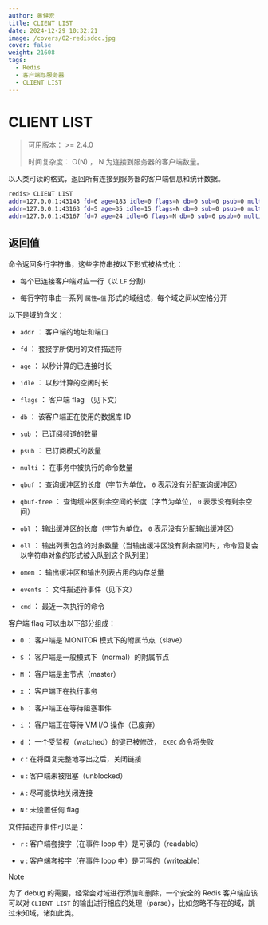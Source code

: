 ```yaml
---
author: 黄健宏
title: CLIENT LIST
date: 2024-12-29 10:32:21
image: /covers/02-redisdoc.jpg
cover: false
weight: 21608
tags:
  - Redis
  - 客户端与服务器
  - CLIENT LIST
---
```


# CLIENT LIST

> 可用版本： >= 2.4.0
> 
> 时间复杂度： O(N) ， N 为连接到服务器的客户端数量。

以人类可读的格式，返回所有连接到服务器的客户端信息和统计数据。

```bash
redis> CLIENT LIST
addr=127.0.0.1:43143 fd=6 age=183 idle=0 flags=N db=0 sub=0 psub=0 multi=-1 qbuf=0 qbuf-free=32768 obl=0 oll=0 omem=0 events=r cmd=client
addr=127.0.0.1:43163 fd=5 age=35 idle=15 flags=N db=0 sub=0 psub=0 multi=-1 qbuf=0 qbuf-free=0 obl=0 oll=0 omem=0 events=r cmd=ping
addr=127.0.0.1:43167 fd=7 age=24 idle=6 flags=N db=0 sub=0 psub=0 multi=-1 qbuf=0 qbuf-free=0 obl=0 oll=0 omem=0 events=r cmd=get
```

## 返回值

命令返回多行字符串，这些字符串按以下形式被格式化：

- 每个已连接客户端对应一行（以 `LF` 分割）
    
- 每行字符串由一系列 `属性=值` 形式的域组成，每个域之间以空格分开
    

以下是域的含义：

- `addr` ： 客户端的地址和端口
    
- `fd` ： 套接字所使用的文件描述符
    
- `age` ： 以秒计算的已连接时长
    
- `idle` ： 以秒计算的空闲时长
    
- `flags` ： 客户端 flag （见下文）
    
- `db` ： 该客户端正在使用的数据库 ID
    
- `sub` ： 已订阅频道的数量
    
- `psub` ： 已订阅模式的数量
    
- `multi` ： 在事务中被执行的命令数量
    
- `qbuf` ： 查询缓冲区的长度（字节为单位， `0` 表示没有分配查询缓冲区）
    
- `qbuf-free` ： 查询缓冲区剩余空间的长度（字节为单位， `0` 表示没有剩余空间）
    
- `obl` ： 输出缓冲区的长度（字节为单位， `0` 表示没有分配输出缓冲区）
    
- `oll` ： 输出列表包含的对象数量（当输出缓冲区没有剩余空间时，命令回复会以字符串对象的形式被入队到这个队列里）
    
- `omem` ： 输出缓冲区和输出列表占用的内存总量
    
- `events` ： 文件描述符事件（见下文）
    
- `cmd` ： 最近一次执行的命令
    

客户端 flag 可以由以下部分组成：

- `O` ： 客户端是 MONITOR 模式下的附属节点（slave）
    
- `S` ： 客户端是一般模式下（normal）的附属节点
    
- `M` ： 客户端是主节点（master）
    
- `x` ： 客户端正在执行事务
    
- `b` ： 客户端正在等待阻塞事件
    
- `i` ： 客户端正在等待 VM I/O 操作（已废弃）
    
- `d` ： 一个受监视（watched）的键已被修改， `EXEC` 命令将失败
    
- `c` : 在将回复完整地写出之后，关闭链接
    
- `u` : 客户端未被阻塞（unblocked）
    
- `A` : 尽可能快地关闭连接
    
- `N` : 未设置任何 flag
    

文件描述符事件可以是：

- `r` : 客户端套接字（在事件 loop 中）是可读的（readable）
    
- `w` : 客户端套接字（在事件 loop 中）是可写的（writeable）
    

Note

为了 debug 的需要，经常会对域进行添加和删除，一个安全的 Redis 客户端应该可以对 `CLIENT LIST` 的输出进行相应的处理（parse），比如忽略不存在的域，跳过未知域，诸如此类。
